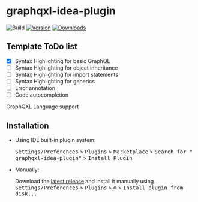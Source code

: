 # graphqxl-idea-plugin

![Build](https://github.com/gabotechs/graphqxl-idea-plugin/workflows/Build/badge.svg)
[![Version](https://img.shields.io/jetbrains/plugin/v/PLUGIN_ID.svg)](https://plugins.jetbrains.com/plugin/PLUGIN_ID)
[![Downloads](https://img.shields.io/jetbrains/plugin/d/PLUGIN_ID.svg)](https://plugins.jetbrains.com/plugin/PLUGIN_ID)

## Template ToDo list

- [x] Syntax Highlighting for basic GraphQL
- [ ] Syntax Highlighting for object inheritance
- [ ] Syntax Highlighting for import statements
- [ ] Syntax Highlighting for generics
- [ ] Error annotation
- [ ] Code autocompletion

<!-- Plugin description -->

GraphQXL Language support

<!-- Plugin description end -->

## Installation

- Using IDE built-in plugin system:

  <kbd>Settings/Preferences</kbd> > <kbd>Plugins</kbd> > <kbd>Marketplace</kbd> > <kbd>Search for "
  graphqxl-idea-plugin"</kbd> >
  <kbd>Install Plugin</kbd>

- Manually:

  Download the [latest release](https://github.com/gabotechs/graphqxl-idea-plugin/releases/latest) and install it
  manually using
  <kbd>Settings/Preferences</kbd> > <kbd>Plugins</kbd> > <kbd>⚙️</kbd> > <kbd>Install plugin from disk...</kbd>

